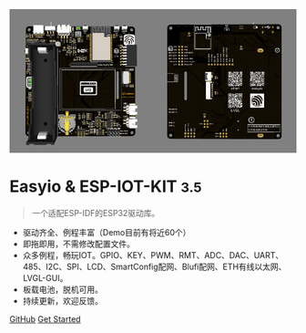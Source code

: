 <!-- _coverpage.md -->

![logo](image/iotKit_all_860_430.png)

# Easyio & ESP-IOT-KIT <small>3.5</small>

> 一个适配ESP-IDF的ESP32驱动库。

- 驱动齐全、例程丰富（Demo目前有将近60个）
- 即拖即用，不需修改配置文件。
- 众多例程，畅玩IOT。GPIO、KEY、PWM、RMT、ADC、DAC、UART、485、I2C、SPI、LCD、SmartConfig配网、Blufi配网、ETH有线以太网、LVGL-GUI。
- 板载电池，脱机可用。
- 持续更新，欢迎反馈。

[GitHub](https://github.com/ZhiliangMa/easyio-lib-for-esp32)
[Get Started](https://blog.csdn.net/Mark_md/article/details/120132945?spm=1001.2014.3001.5501)